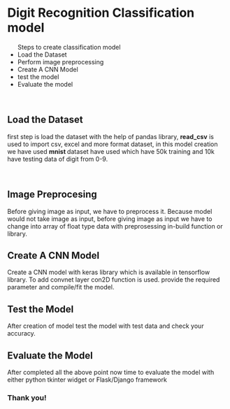 
<h1>Digit Recognition Classification model</h1>
<ul>Steps to create classification model
  <li>Load the Dataset</li>
  <li>Perform image preprocessing</li>
  <li> Create A CNN Model</li>
  <li>test the model</li>
  <li>Evaluate the model</li>
</ul>
<br>
<h2>Load the Dataset</h2>
<p>first step is load the dataset with the help of pandas library, <b>read_csv</b> is used to import csv, excel and more format dataset, in this model creation we have used <b>mnist </b> dataset  have used which have 50k training and 10k have testing data of digit from 0-9.</p>
<br>
<h2>Image Preprocesing
</h2>
<p> Before giving image as input, we have to preprocess it. Because model would not take image as input, before giving image as input we have to change into array of float type data with preprosessing in-build function or library.  </p>
<h2>Create A CNN Model</h2>
<p>Create a CNN model with keras library which is available in tensorflow library. To add convnet layer con2D function is used. provide the required parameter and compile/fit the model.</p>
<h2>Test the Model </h2>
<p>After creation of model test the model with test data and check your accuracy.</p>
<h2>Evaluate the Model</h2>
<p>After completed all the above point now time to evaluate the model with either python tkinter widget or Flask/Django framework  </p>
<h3>Thank you! </h3>
